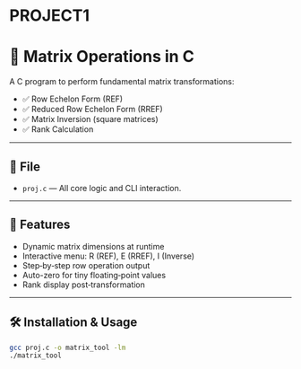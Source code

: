 # PROJECT1
# 🔢 Matrix Operations in C

A C program to perform fundamental matrix transformations:

- ✅ Row Echelon Form (REF)
- ✅ Reduced Row Echelon Form (RREF)
- ✅ Matrix Inversion (square matrices)
- ✅ Rank Calculation

---

## 📁 File

- `proj.c` — All core logic and CLI interaction.

---

## 🚀 Features

- Dynamic matrix dimensions at runtime  
- Interactive menu: R (REF), E (RREF), I (Inverse)  
- Step‑by‑step row operation output  
- Auto-zero for tiny floating‑point values  
- Rank display post‑transformation

---

## 🛠️ Installation & Usage

```bash
gcc proj.c -o matrix_tool -lm
./matrix_tool

